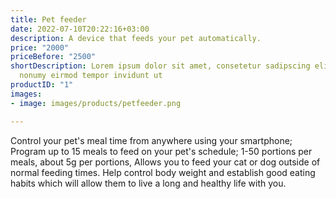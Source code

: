 ```yaml
---
title: Pet feeder
date: 2022-07-10T20:22:16+03:00
description: A device that feeds your pet automatically.
price: "2000"
priceBefore: "2500"
shortDescription: Lorem ipsum dolor sit amet, consetetur sadipscing elitr, sed diam
  nonumy eirmod tempor invidunt ut
productID: "1"
images:
- image: images/products/petfeeder.png

---
```

Control your pet's meal time from anywhere using your smartphone; Program up to 15 meals to feed on your pet's schedule; 1-50 portions per meals, about 5g per portions, Allows you to feed your cat or dog outside of normal feeding times. Help control body weight and establish good eating habits which will allow them to live a long and healthy life with you.